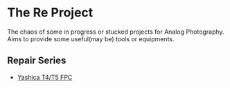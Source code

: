 # The Re Project

The chaos of some in progress or stucked projects for Analog Photography.
Aims to provide some useful(may be) tools or equipments.

## Repair Series

* [Yashica T4/T5 FPC](projects/yashica-t4-lens-fpc.md)